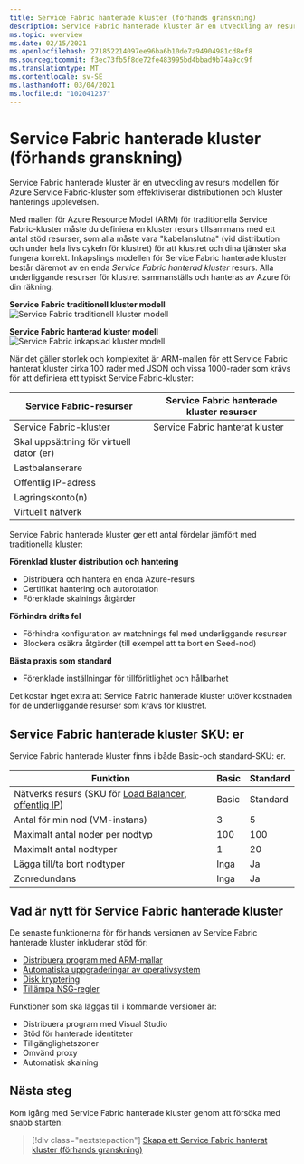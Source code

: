 ```yaml
---
title: Service Fabric hanterade kluster (förhands granskning)
description: Service Fabric hanterade kluster är en utveckling av resurs modellen för Azure Service Fabric-kluster som effektiviserar distribution och kluster hantering.
ms.topic: overview
ms.date: 02/15/2021
ms.openlocfilehash: 271852214097ee96ba6b10de7a94904981cd8ef8
ms.sourcegitcommit: f3ec73fb5f8de72fe483995bd4bbad9b74a9cc9f
ms.translationtype: MT
ms.contentlocale: sv-SE
ms.lasthandoff: 03/04/2021
ms.locfileid: "102041237"
---
```

# <a name="service-fabric-managed-clusters-preview"></a>Service Fabric hanterade kluster (förhands granskning)

Service Fabric hanterade kluster är en utveckling av resurs modellen för Azure Service Fabric-kluster som effektiviserar distributionen och kluster hanterings upplevelsen.

Med mallen för Azure Resource Model (ARM) för traditionella Service Fabric-kluster måste du definiera en kluster resurs tillsammans med ett antal stöd resurser, som alla måste vara "kabelanslutna" (vid distribution och under hela livs cykeln för klustret) för att klustret och dina tjänster ska fungera korrekt. Inkapslings modellen för Service Fabric hanterade kluster består däremot av en enda *Service Fabric hanterad kluster* resurs. Alla underliggande resurser för klustret sammanställs och hanteras av Azure för din räkning.

**Service Fabric traditionell kluster modell** 
 ![ Service Fabric traditionell kluster modell][sf-composition]

**Service Fabric hanterad kluster modell** 
 ![ Service Fabric inkapslad kluster modell][sf-encapsulation]

När det gäller storlek och komplexitet är ARM-mallen för ett Service Fabric hanterat kluster cirka 100 rader med JSON och vissa 1000-rader som krävs för att definiera ett typiskt Service Fabric-kluster:

| Service Fabric-resurser | Service Fabric hanterade kluster resurser |
|----------|-----------|
| Service Fabric-kluster | Service Fabric hanterat kluster |
| Skal uppsättning för virtuell dator (er) | |
| Lastbalanserare | |
| Offentlig IP-adress | |
| Lagringskonto(n) | |
| Virtuellt nätverk | |

Service Fabric hanterade kluster ger ett antal fördelar jämfört med traditionella kluster:

**Förenklad kluster distribution och hantering**
- Distribuera och hantera en enda Azure-resurs
- Certifikat hantering och autorotation
- Förenklade skalnings åtgärder

**Förhindra drifts fel**
- Förhindra konfiguration av matchnings fel med underliggande resurser
- Blockera osäkra åtgärder (till exempel att ta bort en Seed-nod)

**Bästa praxis som standard**
- Förenklade inställningar för tillförlitlighet och hållbarhet

Det kostar inget extra att Service Fabric hanterade kluster utöver kostnaden för de underliggande resurser som krävs för klustret.

## <a name="service-fabric-managed-cluster-skus"></a>Service Fabric hanterade kluster SKU: er

Service Fabric hanterade kluster finns i både Basic-och standard-SKU: er.

| Funktion | Basic | Standard |
| ------- | ----- | -------- |
| Nätverks resurs (SKU för [Load Balancer](../load-balancer/skus.md), [offentlig IP](../virtual-network/public-ip-addresses.md)) | Basic | Standard |
| Antal för min nod (VM-instans) | 3 | 5 |
| Maximalt antal noder per nodtyp | 100 | 100 |
| Maximalt antal nodtyper | 1 | 20 |
| Lägga till/ta bort nodtyper | Inga | Ja |
| Zonredundans | Inga | Ja |

## <a name="whats-new-for-service-fabric-managed-clusters"></a>Vad är nytt för Service Fabric hanterade kluster

De senaste funktionerna för för hands versionen av Service Fabric hanterade kluster inkluderar stöd för:

* [Distribuera program med ARM-mallar](how-to-managed-cluster-app-deployment-template.md)
* [Automatiska uppgraderingar av operativsystem](how-to-managed-cluster-configuration.md#enable-automatic-os-image-upgrades)
* [Disk kryptering](how-to-enable-managed-cluster-disk-encryption.md)
* [Tillämpa NSG-regler](how-to-managed-cluster-networking.md)

Funktioner som ska läggas till i kommande versioner är:

* Distribuera program med Visual Studio
* Stöd för hanterade identiteter
* Tillgänglighetszoner
* Omvänd proxy
* Automatisk skalning

## <a name="next-steps"></a>Nästa steg

Kom igång med Service Fabric hanterade kluster genom att försöka med snabb starten:

> [!div class="nextstepaction"]
> [Skapa ett Service Fabric hanterat kluster (förhands granskning)](quickstart-managed-cluster-template.md)


[sf-composition]: ./media/overview-managed-cluster/sfrp-composition-resource.png
[sf-encapsulation]: ./media/overview-managed-cluster/sfrp-encapsulated-resource.png